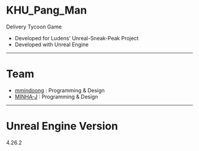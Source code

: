 # KHU_Pang_Man
Delivery Tycoon Game
- Developed for Ludens' Unreal-Sneak-Peak Project
- Developed with Unreal Engine

---

# Team
- [mmindoong](https://gist.github.com/mmindoong) : Programming & Design
- [MINHA-J](https://gist.github.com/MINHA-J) : Programming & Design

---
# Unreal Engine Version
4.26.2
